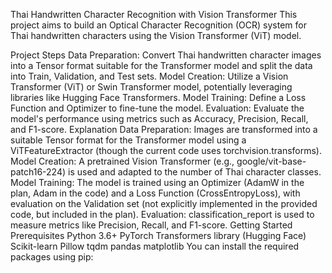 Thai Handwritten Character Recognition with Vision Transformer
This project aims to build an Optical Character Recognition (OCR) system for Thai handwritten characters using the Vision Transformer (ViT) model.

Project Steps
Data Preparation: Convert Thai handwritten character images into a Tensor format suitable for the Transformer model and split the data into Train, Validation, and Test sets.
Model Creation: Utilize a Vision Transformer (ViT) or Swin Transformer model, potentially leveraging libraries like Hugging Face Transformers.
Model Training: Define a Loss Function and Optimizer to fine-tune the model.
Evaluation: Evaluate the model's performance using metrics such as Accuracy, Precision, Recall, and F1-score.
Explanation
Data Preparation: Images are transformed into a suitable Tensor format for the Transformer model using a ViTFeatureExtractor (though the current code uses torchvision.transforms).
Model Creation: A pretrained Vision Transformer (e.g., google/vit-base-patch16-224) is used and adapted to the number of Thai character classes.
Model Training: The model is trained using an Optimizer (AdamW in the plan, Adam in the code) and a Loss Function (CrossEntropyLoss), with evaluation on the Validation set (not explicitly implemented in the provided code, but included in the plan).
Evaluation: classification_report is used to measure metrics like Precision, Recall, and F1-score.
Getting Started
Prerequisites
Python 3.6+
PyTorch
Transformers library (Hugging Face)
Scikit-learn
Pillow
tqdm
pandas
matplotlib
You can install the required packages using pip:
